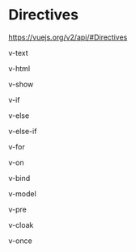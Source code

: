 # Directives  

https://vuejs.org/v2/api/#Directives




v-text

v-html

v-show

v-if

v-else

v-else-if

v-for

v-on

v-bind

v-model

v-pre

v-cloak

v-once












